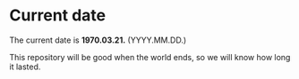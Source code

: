 # Current date

The current date is **1970.03.21.** (YYYY.MM.DD.)

This repository will be good when the world ends, so we will know how long it lasted.